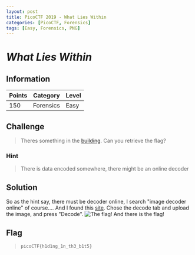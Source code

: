 ```yaml
---
layout: post
title: PicoCTF 2019 - What Lies Within
categories: [PicoCTF, Forensics]
tags: [Easy, Forensics, PNG]
---
```


# *What Lies Within*

## Information

| Points |Category  | Level|
|--|--|--|
| 150 | Forensics  |Easy |

## Challenge

> Theres something in the [building](https://2019shell1.picoctf.com/static/aec3861fc4d5bce4d39dc0db196426de/buildings.png). Can you retrieve the flag?
 
### Hint

> There is data encoded somewhere, there might be an online decoder

## Solution

So as the hint say, there must be decoder online, I search "image decoder online" of course....
And I found this [site](https://stylesuxx.github.io/steganography/).
Chose the decode tab and upload the image, and press "Decode".
![The flag!](https://i.imgur.com/0kABBuU.png)
And there is the flag!

## Flag
> `picoCTF{h1d1ng_1n_th3_b1t5}`
